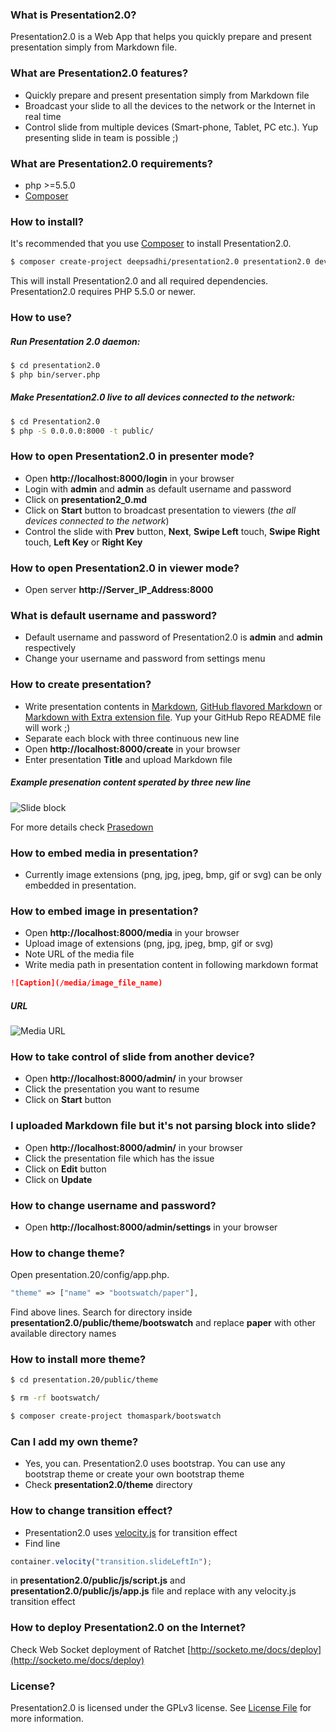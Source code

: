 ### What is Presentation2.0?

Presentation2.0 is a Web App that helps you quickly prepare and present presentation simply from Markdown file.


### What are Presentation2.0 features?

* Quickly prepare and present presentation simply from Markdown file
* Broadcast your slide to all the devices to the network or the Internet in real time
* Control slide from multiple devices (Smart-phone, Tablet, PC etc.). Yup presenting slide in team is possible ;)


### What are Presentation2.0 requirements?
* php >=5.5.0
* [Composer](https://getcomposer.org/)


### How to install?

It's recommended that you use [Composer](https://getcomposer.org/) to install Presentation2.0.

```bash
$ composer create-project deepsadhi/presentation2.0 presentation2.0 dev-dev
```

This will install Presentation2.0 and all required dependencies. Presentation2.0 requires PHP 5.5.0 or newer.


### How to use?

##### Run Presentation 2.0 daemon:

```bash
$ cd presentation2.0
$ php bin/server.php
```

##### Make Presentation2.0 live to all devices connected to the network:

```bash
$ cd Presentation2.0
$ php -S 0.0.0.0:8000 -t public/
```


### How to open Presentation2.0 in presenter mode?

* Open **http://localhost:8000/login** in your browser
* Login with **admin** and **admin** as default username and password
* Click on **presentation2_0.md**
* Click on **Start** button to broadcast presentation to viewers (*the all devices connected to the network*)
* Control the slide with **Prev** button, **Next**, **Swipe Left** touch, **Swipe Right** touch, **Left Key** or **Right Key**


### How to open Presentation2.0 in viewer mode?

* Open server **http://Server_IP_Address:8000**


### What is default username and password?

* Default username and password of Presentation2.0 is **admin** and **admin** respectively
* Change your username and password from settings menu


### How to create presentation?

* Write presentation contents in [Markdown](http://daringfireball.net/projects/markdown/), [GitHub flavored Markdown](https://help.github.com/categories/writing-on-github/) or [Markdown with Extra extension file](https://michelf.ca/projects/php-markdown/extra/). Yup your GitHub Repo README file will work ;)
* Separate each block with three continuous new line
* Open **http://localhost:8000/create** in your browser
* Enter presentation **Title** and upload Markdown file

##### Example presenation content sperated by three new line
![Slide block](https://photos-5.dropbox.com/t/2/AAAqmQwj8EXc0tY1l_sMld9cK5-G-Gx93hUo8X0DvKBU4g/12/3266404/png/32x32/3/1458864000/0/2/block.png/EL_7vAIYwwggAigC/yi7B24pXfhVdMhlDWx9vfrKxljc9j-q-vJTMFH77Q4U?size_mode=3&size=1024x768)

For more details check [Prasedown](http://parsedown.org/)


### How to embed media in presentation?

* Currently image extensions (png, jpg, jpeg, bmp, gif or svg) can be only embedded in presentation.


### How to embed image in presentation?

* Open **http://localhost:8000/media** in your browser
* Upload image of extensions (png, jpg, jpeg, bmp, gif or svg)
* Note URL of the media file
* Write media path in presentation content in following markdown format
```markdown
![Caption](/media/image_file_name)
```

##### URL
![Media URL](https://photos-6.dropbox.com/t/2/AAA5HwoSqgZ7t6_tS7ZGqiDDGgjRuRspZXY5MKOgySVvIQ/12/3266404/png/32x32/3/1458864000/0/2/media.png/EL_7vAIYwwggAigC/Mqx9JQQ9j3tX8FV-UrIVudUk02ku4N5rxfNw5x5yqjg?size_mode=3&size=1024x768)


### How to take control of slide from another device?

* Open **http://localhost:8000/admin/** in your browser
* Click the presentation you want to resume
* Click on **Start** button


### I uploaded Markdown file but it's not parsing block into slide?

* Open **http://localhost:8000/admin/** in your browser
* Click the presentation file which has the issue
* Click on **Edit** button
* Click on **Update**


### How to change username and password?

* Open **http://localhost:8000/admin/settings** in your browser


### How to change theme?

Open presentation.20/config/app.php.
```php
"theme" => ["name" => "bootswatch/paper"],
```
Find above lines. Search for directory inside **presentation2.0/public/theme/bootswatch** and replace **paper** with other available directory names


### How to install more theme?

```bash
$ cd presentation.20/public/theme
```
```bash
$ rm -rf bootswatch/
```
```bash
$ composer create-project thomaspark/bootswatch
```


### Can I add my own theme?

* Yes, you can. Presentation2.0 uses bootstrap. You can use any bootstrap theme or create your own bootstrap theme
* Check **presentation2.0/theme** directory


### How to change transition effect?

* Presentation2.0 uses [velocity.js](http://julian.com/research/velocity/) for transition effect
* Find line
```js
container.velocity("transition.slideLeftIn");
```
in **presentation2.0/public/js/script.js** and **presentation2.0/public/js/app.js** file and replace with any velocity.js transition effect


### How to deploy Presentation2.0 on the Internet?
Check Web Socket deployment of Ratchet [http://socketo.me/docs/deploy](http://socketo.me/docs/deploy)


### License?

Presentation2.0 is licensed under the GPLv3 license. See [License File](https://github.com/deepsadhi/presentation2.0/blob/master/LICENSE) for more information.
